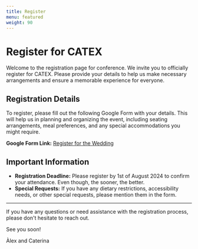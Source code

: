 ```yaml
---
title: Register
menu: featured
weight: 90
---
```


# Register for CATEX    

Welcome to the registration page for conference. We invite you to officially register for CATEX. Please provide your details to help us make necessary arrangements and ensure a memorable experience for everyone.

## Registration Details

To register, please fill out the following Google Form with your details. This will help us in planning and organizing the event, including seating arrangements, meal preferences, and any special accommodations you might require.

**Google Form Link:** [Register for the Wedding](https://forms.gle/QaGW1qLedo6MoBry5)

## Important Information

- **Registration Deadline:** Please register by 1st of August 2024 to confirm your attendance. Even though, the sooner, the better.
- **Special Requests:** If you have any dietary restrictions, accessibility needs, or other special requests, please mention them in the form.


---

If you have any questions or need assistance with the registration process, please don't hesitate to reach out.

See you soon!

Àlex and Caterina
